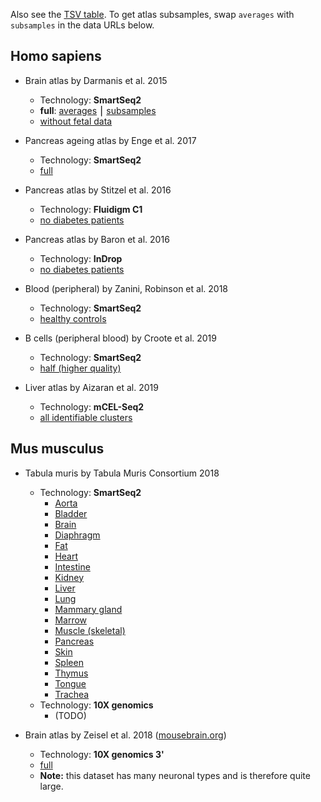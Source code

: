 Also see the [TSV table](https://github.com/iosonofabio/atlas_landmarks/raw/master/table.tsv). To get atlas subsamples, swap `averages` with `subsamples` in the data URLs below.

## Homo sapiens
- Brain atlas by Darmanis et al. 2015
  - Technology: **SmartSeq2**
  - **full**: [averages](https://github.com/iosonofabio/atlas_averages/raw/master/data/averages/Darmanis_2015.loom) ⎮ [subsamples](https://github.com/iosonofabio/atlas_averages/raw/master/data/subsamples/Darmanis_2015.loom)
  - [without fetal data](https://github.com/iosonofabio/atlas_averages/raw/master/data/averages/Darmanis_2015_nofetal.loom)

- Pancreas ageing atlas by Enge et al. 2017
  - Technology: **SmartSeq2**
  - [full](https://github.com/iosonofabio/atlas_averages/raw/master/data/averages/Enge_2017.loom)

- Pancreas atlas by Stitzel et al. 2016
  - Technology: **Fluidigm C1**
  - [no diabetes patients](https://github.com/iosonofabio/atlas_averages/raw/master/data/averages/Stitzel_2016.loom)

- Pancreas atlas by Baron et al. 2016
  - Technology: **InDrop**
  - [no diabetes patients](https://github.com/iosonofabio/atlas_averages/raw/master/data/averages/Baron_2016.loom)

- Blood (peripheral) by Zanini, Robinson et al. 2018
  - Technology: **SmartSeq2**
  - [healthy controls](https://github.com/iosonofabio/atlas_averages/raw/master/data/averages/Zanini_2018.loom)

- B cells (peripheral blood) by Croote et al. 2019
  - Technology: **SmartSeq2**
  - [half (higher quality)](https://github.com/iosonofabio/atlas_averages/raw/master/data/averages/Croote_2018.loom)

- Liver atlas by Aizaran et al. 2019
  - Technology: **mCEL-Seq2**
  - [all identifiable clusters](https://github.com/iosonofabio/atlas_averages/raw/master/data/averages/Aizaran_2018.loom)
  
## Mus musculus
- Tabula muris by Tabula Muris Consortium 2018
  - Technology: **SmartSeq2**
    - [Aorta](https://github.com/iosonofabio/atlas_averages/raw/master/data/averages/TabulaMuris_2018_FACS_aorta.loom)
    - [Bladder](https://github.com/iosonofabio/atlas_averages/raw/master/data/averages/TabulaMuris_2018_FACS_bladder.loom)
    - [Brain](https://github.com/iosonofabio/atlas_averages/raw/master/data/averages/TabulaMuris_2018_FACS_brain.loom)
    - [Diaphragm](https://github.com/iosonofabio/atlas_averages/raw/master/data/averages/TabulaMuris_2018_FACS_diaphragm.loom)
    - [Fat](https://github.com/iosonofabio/atlas_averages/raw/master/data/averages/TabulaMuris_2018_FACS_fat.loom)
    - [Heart](https://github.com/iosonofabio/atlas_averages/raw/master/data/averages/TabulaMuris_2018_FACS_heart.loom)
    - [Intestine](https://github.com/iosonofabio/atlas_averages/raw/master/data/averages/TabulaMuris_2018_FACS_intestine.loom)
    - [Kidney](https://github.com/iosonofabio/atlas_averages/raw/master/data/averages/TabulaMuris_2018_FACS_kidney.loom)
    - [Liver](https://github.com/iosonofabio/atlas_averages/raw/master/data/averages/TabulaMuris_2018_FACS_liver.loom)
    - [Lung](https://github.com/iosonofabio/atlas_averages/raw/master/data/averages/TabulaMuris_2018_FACS_lung.loom)
    - [Mammary gland](https://github.com/iosonofabio/atlas_averages/raw/master/data/averages/TabulaMuris_2018_FACS_mammary_gland.loom)
    - [Marrow](https://github.com/iosonofabio/atlas_averages/raw/master/data/averages/TabulaMuris_2018_FACS_marrow.loom)
    - [Muscle (skeletal)](https://github.com/iosonofabio/atlas_averages/raw/master/data/averages/TabulaMuris_2018_FACS_muscle.loom)
    - [Pancreas](https://github.com/iosonofabio/atlas_averages/raw/master/data/averages/TabulaMuris_2018_FACS_pancreas.loom)
    - [Skin](https://github.com/iosonofabio/atlas_averages/raw/master/data/averages/TabulaMuris_2018_FACS_skin.loom)
    - [Spleen](https://github.com/iosonofabio/atlas_averages/raw/master/data/averages/TabulaMuris_2018_FACS_spleen.loom)
    - [Thymus](https://github.com/iosonofabio/atlas_averages/raw/master/data/averages/TabulaMuris_2018_FACS_thymus.loom)
    - [Tongue](https://github.com/iosonofabio/atlas_averages/raw/master/data/averages/TabulaMuris_2018_FACS_tongue.loom)
    - [Trachea](https://github.com/iosonofabio/atlas_averages/raw/master/data/averages/TabulaMuris_2018_FACS_trachea.loom)
  - Technology: **10X genomics**
    - (TODO)

- Brain atlas by Zeisel et al. 2018 ([mousebrain.org](http://www.mousebrain.org))
  - Technology: **10X genomics 3'**
  - [full](https://storage.googleapis.com/linnarsson-lab-loom/l5_all.agg.loom)
  - **Note:** this dataset has many neuronal types and is therefore quite large.
